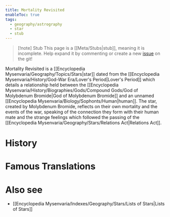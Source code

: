 ```yaml
---
title: Mortality Revisited
enableToc: true
tags:
  - geography/astrography
  - star
  - stub
---
```


> [!note] Stub
> This page is a [[Meta/Stubs|stub]], meaning it is incomplete. Help expand it by commenting or create a new [issue](https://github.com/RagtimeGal/quartz--encyclopedia-mysenvaria/issues/new/choose) on the git!


Mortality Revisited is a [[Encyclopedia Mysenvaria/Geography/Topics/Stars|star]] dated from the [[Encyclopedia Mysenvaria/History/God-War Era/Lover's Period|Lover's Period]] which details a relationship held between the [[Encyclopedia Mysenvaria/History/Biographies/Gods/Compound Gods/God of Molybdenum Bromide|God of Molybdenum Bromide]] and an unnamed [[Encyclopedia Mysenvaria/Biology/Sophonts/Human|human]]. The star, created by Molybdenum Bromide, reflects on their own mortality and the events of the war, speaking of the connection they form with their human mate and the strange feelings which followed the passing of the [[Encyclopedia Mysenvaria/Geography/Stars/Relations Act|Relations Act]].
# History

# Famous Translations

# Also see
- [[Encyclopedia Mysenvaria/Indexes/Geography/Stars/Lists of Stars|Lists of Stars]]
